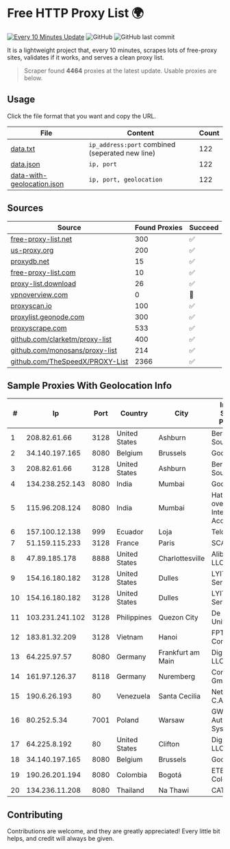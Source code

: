 
# Free HTTP Proxy List 🌍

[![Every 10 Minutes Update](https://github.com/mertguvencli/http-proxy-list/actions/workflows/main.yml/badge.svg?branch=main)](https://github.com/mertguvencli/http-proxy-list/actions/workflows/main.yml)
![GitHub](https://img.shields.io/github/license/mertguvencli/http-proxy-list)
![GitHub last commit](https://img.shields.io/github/last-commit/mertguvencli/http-proxy-list)

It is a lightweight project that, every 10 minutes, scrapes lots of free-proxy sites, validates if it works, and serves a clean proxy list.


> Scraper found **4464** proxies at the latest update. Usable proxies are below.

## Usage

Click the file format that you want and copy the URL.


|File|Content|Count|
|----|-------|-----|
|[data.txt](https://raw.githubusercontent.com/mertguvencli/http-proxy-list/main/proxy-list/data.txt)|`ip_address:port` combined (seperated new line)|122|
|[data.json](https://raw.githubusercontent.com/mertguvencli/http-proxy-list/main/proxy-list/data.json)|`ip, port`|122|
|[data-with-geolocation.json](https://raw.githubusercontent.com/mertguvencli/http-proxy-list/main/proxy-list/data-with-geolocation.json)|`ip, port, geolocation`|122|

## Sources

|Source|Found Proxies|Succeed|
|------|-------------|-------|
|[free-proxy-list.net](https://free-proxy-list.net)|300|✅|
|[us-proxy.org](https://www.us-proxy.org)|200|✅|
|[proxydb.net](http://proxydb.net)|15|✅|
|[free-proxy-list.com](https://free-proxy-list.com/?page=&port=&type%5B%5D=http&type%5B%5D=https&up_time=0&search=Search)|10|✅|
|[proxy-list.download](https://www.proxy-list.download/HTTP)|26|✅|
|[vpnoverview.com](https://vpnoverview.com/privacy/anonymous-browsing/free-proxy-servers)|0|🚫|
|[proxyscan.io](https://www.proxyscan.io)|100|✅|
|[proxylist.geonode.com](https://proxylist.geonode.com/api/proxy-list?limit=300&page=1&sort_by=lastChecked&sort_type=desc&protocols=http,https)|300|✅|
|[proxyscrape.com](https://api.proxyscrape.com/v2/?request=displayproxies&protocol=http&timeout=10000&country=all&ssl=all&anonymity=all)|533|✅|
|[github.com/clarketm/proxy-list](https://raw.githubusercontent.com/clarketm/proxy-list/master/proxy-list-raw.txt)|400|✅|
|[github.com/monosans/proxy-list](https://raw.githubusercontent.com/monosans/proxy-list/main/proxies/http.txt)|214|✅|
|[github.com/TheSpeedX/PROXY-List](https://raw.githubusercontent.com/TheSpeedX/PROXY-List/master/http.txt)|2366|✅|


## Sample Proxies With Geolocation Info

|#|Ip|Port|Country|City|Internet Service Provider|
|-|--|----|-------|----|-------------------------|
|1|208.82.61.66|3128|United States|Ashburn|Bernardi Sounds|
|2|34.140.197.165|8080|Belgium|Brussels|Google LLC|
|3|208.82.61.66|3128|United States|Ashburn|Bernardi Sounds|
|4|134.238.252.143|8080|India|Mumbai|Google LLC|
|5|115.96.208.124|8080|India|Mumbai|Hathway IP over Cable Internet Access|
|6|157.100.12.138|999|Ecuador|Loja|Telconet S.A|
|7|51.159.115.233|3128|France|Paris|SCALEWAY|
|8|47.89.185.178|8888|United States|Charlottesville|Alibaba.com LLC|
|9|154.16.180.182|3128|United States|Dulles|LYIT Internet Services|
|10|154.16.180.182|3128|United States|Dulles|LYIT Internet Services|
|11|103.231.241.102|3128|Philippines|Quezon City|De La Salle University|
|12|183.81.32.209|3128|Vietnam|Hanoi|FPT Telecom Company|
|13|64.225.97.57|8080|Germany|Frankfurt am Main|DigitalOcean, LLC|
|14|161.97.126.37|8118|Germany|Nuremberg|Contabo GmbH|
|15|190.6.26.193|80|Venezuela|Santa Cecilia|Net Uno, C.A.|
|16|80.252.5.34|7001|Poland|Warsaw|GWNET Autonomus System|
|17|64.225.8.192|80|United States|Clifton|DigitalOcean, LLC|
|18|34.140.197.165|8080|Belgium|Brussels|Google LLC|
|19|190.26.201.194|8080|Colombia|Bogotá|ETB - Colombia|
|20|134.236.11.208|8080|Thailand|Na Thawi|CAT-BB|



## Contributing

Contributions are welcome, and they are greatly appreciated! Every
little bit helps, and credit will always be given.

